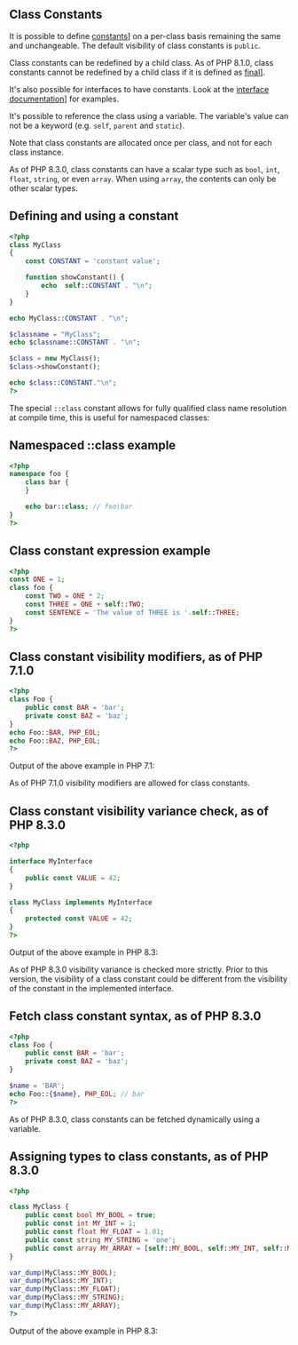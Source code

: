 
 
## Class Constants
 
 It is possible to define [constants](language.constants)] on a per-class basis remaining the same and unchangeable. The default visibility of class constants is `public`. 
 
<div class="note">
     
 Class constants can be redefined by a child class. As of PHP 8.1.0, class constants cannot be redefined by a child class if it is defined as [final](language.oop5.final)]. 
 
</div>
 
 It's also possible for interfaces to have constants. Look at the [interface documentation](language.oop5.interfaces)] for examples. 
 
 It's possible to reference the class using a variable. The variable's value can not be a keyword (e.g. `self`, `parent` and `static`). 
 
 Note that class constants are allocated once per class, and not for each class instance. 
 
 As of PHP 8.3.0, class constants can have a scalar type such as `bool`, `int`, `float`, `string`, or even `array`. When using `array`, the contents can only be other scalar types. 
 
<div class="example">
     
## Defining and using a constant
 

```php
<?php
class MyClass
{
    const CONSTANT = 'constant value';

    function showConstant() {
        echo  self::CONSTANT . "\n";
    }
}

echo MyClass::CONSTANT . "\n";

$classname = "MyClass";
echo $classname::CONSTANT . "\n";

$class = new MyClass();
$class->showConstant();

echo $class::CONSTANT."\n";
?>
```
 
</div>
 
 The special `::class` constant allows for fully qualified class name resolution at compile time, this is useful for namespaced classes: 
 
<div class="example">
     
## Namespaced ::class example
 

```php
<?php
namespace foo {
    class bar {
    }

    echo bar::class; // foo\bar
}
?>
```
 
</div>
 
<div class="example">
     
## Class constant expression example
 

```php
<?php
const ONE = 1;
class foo {
    const TWO = ONE * 2;
    const THREE = ONE + self::TWO;
    const SENTENCE = 'The value of THREE is '.self::THREE;
}
?>
```
 
</div>
 
<div class="example">
     
## Class constant visibility modifiers, as of PHP 7.1.0
 

```php
<?php
class Foo {
    public const BAR = 'bar';
    private const BAZ = 'baz';
}
echo Foo::BAR, PHP_EOL;
echo Foo::BAZ, PHP_EOL;
?>
```
 
Output of the above example in PHP 7.1:
 
<!-- start screen -->
<!--


bar

Fatal error: Uncaught Error: Cannot access private const Foo::BAZ in …

   
-->
 
</div>
 
<div class="note">
     
 As of PHP 7.1.0 visibility modifiers are allowed for class constants. 
 
</div>
 
<div class="example">
     
## Class constant visibility variance check, as of PHP 8.3.0
 

```php
<?php

interface MyInterface
{
    public const VALUE = 42;
}

class MyClass implements MyInterface
{
    protected const VALUE = 42;
}
?>
```
 
Output of the above example in PHP 8.3:
 
<!-- start screen -->
<!--


Fatal error: Access level to MyClass::VALUE must be public (as in interface MyInterface) …

  
-->
 
</div>
 
<div class="note">
     
 As of PHP 8.3.0 visibility variance is checked more strictly. Prior to this version, the visibility of a class constant could be different from the visibility of the constant in the implemented interface. 
 
</div>
 
<div class="example">
     
## Fetch class constant syntax, as of PHP 8.3.0
 

```php
<?php
class Foo {
    public const BAR = 'bar';
    private const BAZ = 'baz';
}

$name = 'BAR';
echo Foo::{$name}, PHP_EOL; // bar
?>
```
 
</div>
 
<div class="note">
     
 As of PHP 8.3.0, class constants can be fetched dynamically using a variable. 
 
</div>
 
<div class="example">
     
## Assigning types to class constants, as of PHP 8.3.0
 

```php
<?php

class MyClass {
    public const bool MY_BOOL = true;
    public const int MY_INT = 1;
    public const float MY_FLOAT = 1.01;
    public const string MY_STRING = 'one';
    public const array MY_ARRAY = [self::MY_BOOL, self::MY_INT, self::MY_FLOAT, self::MY_STRING];
}

var_dump(MyClass::MY_BOOL);
var_dump(MyClass::MY_INT);
var_dump(MyClass::MY_FLOAT);
var_dump(MyClass::MY_STRING);
var_dump(MyClass::MY_ARRAY);
?>
```
 
Output of the above example in PHP 8.3:
 
<!-- start screen -->
<!--


bool(true)
int(1)
float(1.01)
string(3) "one"
array(4) {
  [0]=>
  bool(true)
  [1]=>
  int(1)
  [2]=>
  float(1.01)
  [3]=>
  string(3) "one"
}
   
  
-->
 
</div>

